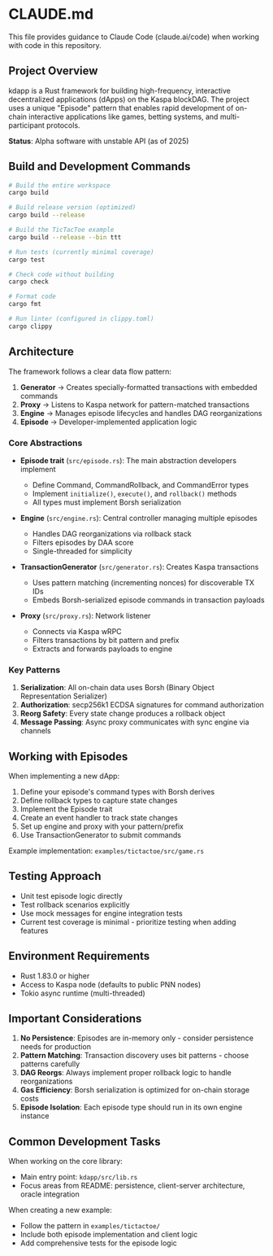 # CLAUDE.md

This file provides guidance to Claude Code (claude.ai/code) when working with code in this repository.

## Project Overview

kdapp is a Rust framework for building high-frequency, interactive decentralized applications (dApps) on the Kaspa blockDAG. The project uses a unique "Episode" pattern that enables rapid development of on-chain interactive applications like games, betting systems, and multi-participant protocols.

**Status**: Alpha software with unstable API (as of 2025)

## Build and Development Commands

```bash
# Build the entire workspace
cargo build

# Build release version (optimized)
cargo build --release

# Build the TicTacToe example
cargo build --release --bin ttt

# Run tests (currently minimal coverage)
cargo test

# Check code without building
cargo check

# Format code
cargo fmt

# Run linter (configured in clippy.toml)
cargo clippy
```

## Architecture

The framework follows a clear data flow pattern:

1. **Generator** → Creates specially-formatted transactions with embedded commands
2. **Proxy** → Listens to Kaspa network for pattern-matched transactions
3. **Engine** → Manages episode lifecycles and handles DAG reorganizations
4. **Episode** → Developer-implemented application logic

### Core Abstractions

- **Episode trait** (`src/episode.rs`): The main abstraction developers implement
  - Define Command, CommandRollback, and CommandError types
  - Implement `initialize()`, `execute()`, and `rollback()` methods
  - All types must implement Borsh serialization

- **Engine** (`src/engine.rs`): Central controller managing multiple episodes
  - Handles DAG reorganizations via rollback stack
  - Filters episodes by DAA score
  - Single-threaded for simplicity

- **TransactionGenerator** (`src/generator.rs`): Creates Kaspa transactions
  - Uses pattern matching (incrementing nonces) for discoverable TX IDs
  - Embeds Borsh-serialized episode commands in transaction payloads

- **Proxy** (`src/proxy.rs`): Network listener
  - Connects via Kaspa wRPC
  - Filters transactions by bit pattern and prefix
  - Extracts and forwards payloads to engine

### Key Patterns

1. **Serialization**: All on-chain data uses Borsh (Binary Object Representation Serializer)
2. **Authorization**: secp256k1 ECDSA signatures for command authorization
3. **Reorg Safety**: Every state change produces a rollback object
4. **Message Passing**: Async proxy communicates with sync engine via channels

## Working with Episodes

When implementing a new dApp:

1. Define your episode's command types with Borsh derives
2. Define rollback types to capture state changes
3. Implement the Episode trait
4. Create an event handler to track state changes
5. Set up engine and proxy with your pattern/prefix
6. Use TransactionGenerator to submit commands

Example implementation: `examples/tictactoe/src/game.rs`

## Testing Approach

- Unit test episode logic directly
- Test rollback scenarios explicitly
- Use mock messages for engine integration tests
- Current test coverage is minimal - prioritize testing when adding features

## Environment Requirements

- Rust 1.83.0 or higher
- Access to Kaspa node (defaults to public PNN nodes)
- Tokio async runtime (multi-threaded)

## Important Considerations

1. **No Persistence**: Episodes are in-memory only - consider persistence needs for production
2. **Pattern Matching**: Transaction discovery uses bit patterns - choose patterns carefully
3. **DAG Reorgs**: Always implement proper rollback logic to handle reorganizations
4. **Gas Efficiency**: Borsh serialization is optimized for on-chain storage costs
5. **Episode Isolation**: Each episode type should run in its own engine instance

## Common Development Tasks

When working on the core library:
- Main entry point: `kdapp/src/lib.rs`
- Focus areas from README: persistence, client-server architecture, oracle integration

When creating a new example:
- Follow the pattern in `examples/tictactoe/`
- Include both episode implementation and client logic
- Add comprehensive tests for the episode logic
